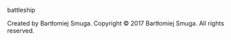   battleship

  Created by Bartłomiej Smuga.
  Copyright © 2017 Bartłomiej Smuga. All rights reserved.


